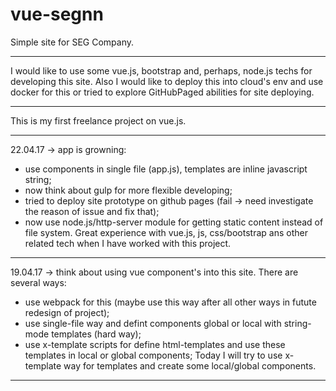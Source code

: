 # vue-segnn
Simple site for SEG Company.
***
I would like to use some vue.js, bootstrap and, perhaps, node.js techs for developing this site.
Also I would like to deploy this into cloud's env and use docker for this or tried to explore GitHubPaged abilities for site deploying.
***
This is my first freelance project on vue.js.
***

22.04.17 -> app is growning:
  - use components in single file (app.js), templates are inline javascript string; 
  - now think about gulp for more flexible developing; 
  - tried to deploy site prototype on github pages (fail -> need investigate the reason of issue and fix that);
  - now use node.js/http-server module for getting static content instead of file system.
Great experience with vue.js, js, css/bootstrap ans other related tech when I have worked with this project.
***

19.04.17 -> think about using vue component's into this site. There are several ways:
  - use webpack for this (maybe use this way after all other ways in futute redesign of project);
  - use single-file way and defint components global or local with string-mode templates (hard way);
  - use x-template scripts for define html-templates and use these templates in local or global components;
Today I will try to use x-template way for templates and create some local/global components.
***


